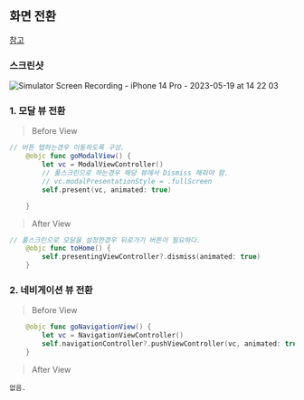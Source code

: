 ## 화면 전환
[참고](https://developer.apple.com/library/archive/featuredarticles/ViewControllerPGforiPhoneOS/index.html#//apple_ref/doc/uid/TP40007457-CH2-SW1)

### 스크린샷
![Simulator Screen Recording - iPhone 14 Pro - 2023-05-19 at 14 22 03](https://github.com/jaehoon9186/study/assets/83233720/5c550552-4af3-491d-9753-30bd15a166c8)


### 1. 모달 뷰 전환
> Before View
```swift
// 버튼 탭하는경우 이동하도록 구성.
    @objc func goModalView() {
        let vc = ModalViewController()
        // 풀스크린으로 하는경우 해당 뷰에서 Dismiss 해줘야 함.
        // vc.modalPresentationStyle = .fullScreen
        self.present(vc, animated: true)

    }
```
> After View
```swift
// 풀스크린으로 모달을 설정한경우 뒤로가기 버튼이 필요하다. 
    @objc func toHome() {
        self.presentingViewController?.dismiss(animated: true)
    }
```

### 2. 네비게이션 뷰 전환

> Before View
```swift
    @objc func goNavigationView() {
        let vc = NavigationViewController()
        self.navigationController?.pushViewController(vc, animated: true)
    }
```
> After View
```
없음.
```

